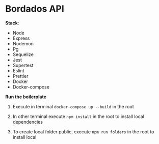 # Bordados API

**Stack**:

- Node
- Express
- Nodemon
- Pg
- Sequelize
- Jest
- Supertest
- Eslint
- Prettier
- Docker
- Docker-compose

**Run the boilerplate**

1. Execute in terminal `docker-compose up --build` in the root

2. In other terminal execute `npm install` in the root to install local dependencies

3. To create local folder public, execute `npm run folders` in the root to install local
